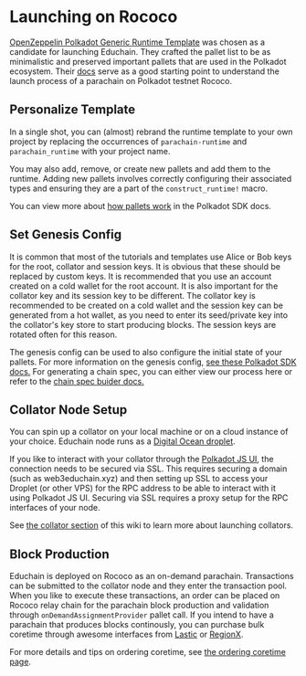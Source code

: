 # Launching on Rococo

[OpenZeppelin Polkadot Generic Runtime Template](https://github.com/OpenZeppelin/polkadot-runtime-templates) 
was chosen as a candidate for launching Educhain. They crafted the pallet list to be as minimalistic and 
preserved important pallets that are used in the Polkadot ecosystem. Their [docs](https://docs.openzeppelin.com/substrate-runtimes/1.0.0/)
serve as a good starting point to understand the launch process of a parachain on Polkadot testnet Rococo.

## Personalize Template

In a single shot, you can (almost) rebrand the runtime template to your own project by replacing 
the occurrences of `parachain-runtime` and `parachain_runtime` with your project name.

You may also add, remove, or create new pallets and add them to the runtime.  Adding new pallets involves correctly configuring their associated types and ensuring they are a part of the `construct_runtime!` macro.

You can view more about [how pallets work](https://paritytech.github.io/polkadot-sdk/master/polkadot_sdk_docs/polkadot_sdk/frame_runtime/index.html#pallets) in the Polkadot SDK docs.

## Set Genesis Config

It is common that most of the tutorials and templates use Alice or Bob keys for the root, collator and session keys. It is obvious that these should be replaced by custom keys. It is 
recommended that you use an account created on a cold wallet for the root account. It is also important
for the collator key and its session key to be different. The collator key is recommended to be created on a 
cold wallet and the session key can be generated from a hot wallet, as you need to enter its seed/private key
into the collator's key store to start producing blocks. The session keys are rotated often for this reason.

The genesis config can be used to also configure the initial state of your pallets.  For more information on the genesis config, [see these Polkadot SDK docs.](https://paritytech.github.io/polkadot-sdk/master/polkadot_sdk_docs/reference_docs/chain_spec_genesis/index.html) For generating a chain spec, you can either view our process here or refer to the [chain spec buider docs.](https://paritytech.github.io/polkadot-sdk/master/staging_chain_spec_builder/index.html)

## Collator Node Setup 

You can spin up a collator on your local machine or on a cloud instance of your choice. Educhain node runs as 
a [Digital Ocean droplet](https://www.digitalocean.com/pricing/droplets). 

If you like to interact with your collator through the [Polkadot JS UI](https://polkadot.js.org/), the connection needs to be secured via SSL. This requires securing a domain (such as web3educhain.xyz) and then setting up SSL to access your Droplet (or other VPS) for the RPC address to be able to interact with it using Polkadot JS UI. Securing via SSL requires a proxy setup for the RPC interfaces of your node.

See [the collator section](./collator.md) of this wiki to learn more about launching collators.

## Block Production

Educhain is deployed on Rococo as an on-demand parachain. Transactions can be submitted to the collator node 
and they enter the transaction pool. When you like to execute these transactions, an order can be placed on 
Rococo relay chain for the parachain block production and validation through `onDemandAssignmentProvider` 
pallet call. If you intend to have a parachain that produces blocks continously, you can purchase bulk 
coretime through awesome interfaces from [Lastic](https://www.lastic.xyz/) or [RegionX](https://app.regionx.tech/).

For more details and tips on ordering coretime, see [the ordering coretime page](./ordering-coretime.md).

